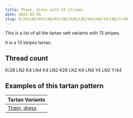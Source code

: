 ```yaml
---
title: Thain, dress with 13 stripes
date: 2023-02-05
slug: K/28/LN2/K4/LN4/K4/LN2/K28/LN2/K4/LN4/Y4/LN2/Y/44
---
```

This is a list of all the tartan sett variants with 13 stripes.

It is a 13 stripes tartan.


## Thread count
K/28 LN2 K4 LN4 K4 LN2 K28 LN2 K4 LN4 Y4 LN2 Y/44

## Examples of this tartan pattern

| Tartan Variants |
|---------------|
| [Thain, dress](/variants/k/28/ln2/k4/ln4/k4/ln2/k28/ln2/k4/ln4/y4/ln2/y/44-k000000-lne0e0e0-yf0c000)||
